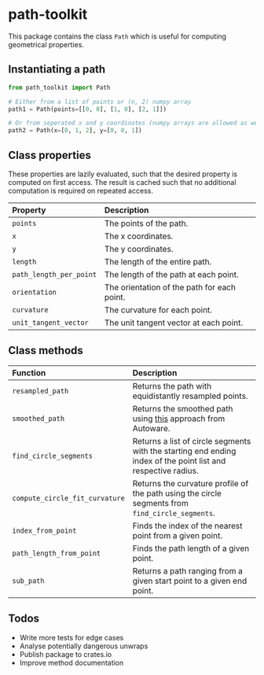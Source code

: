 # path-toolkit

This package contains the class `Path` which is useful for computing geometrical properties.

## Instantiating a path

```python
from path_toolkit import Path

# Either from a list of points or (n, 2) numpy array
path1 = Path(points=[[0, 0], [1, 0], [2, 1]])

# Or from seperated x and y coordinates (numpy arrays are allowed as well) 
path2 = Path(x=[0, 1, 2], y=[0, 0, 1])
```

## Class properties

These properties are lazily evaluated, such that the desired property is computed on first access.
The result is cached such that no additional computation is required on repeated access.

| Property                | Description                                 |
|:------------------------|:--------------------------------------------|
| `points`                | The points of the path.                     |
| `x`                     | The x coordinates.                          |
| `y`                     | The y coordinates.                          |
| `length`                | The length of the entire path.              |
| `path_length_per_point` | The length of the path at each point.       |
| `orientation`           | The orientation of the path for each point. |
| `curvature`             | The curvature for each point.               |
| `unit_tangent_vector`   | The unit tangent vector at each point.      |

## Class methods

| Function                       | Description                                                                                                                                                          |
|:-------------------------------|:---------------------------------------------------------------------------------------------------------------------------------------------------------------------|
| `resampled_path`               | Returns the path with equidistantly resampled points.                                                                                                                |
| `smoothed_path`                | Returns the smoothed path using [this](https://autowarefoundation.github.io/autoware.universe/main/planning/autoware_path_smoother/docs/eb/) approach from Autoware. |
| `find_circle_segments`         | Returns a list of circle segments with the starting end ending index of the point list and respective radius.                                                        |
| `compute_circle_fit_curvature` | Returns the curvature profile of the path using the circle segments from `find_circle_segments`.                                                                     |
| `index_from_point`             | Finds the index of the nearest point from a given point.                                                                                                             |
| `path_length_from_point`       | Finds the path length of a given point.                                                                                                                              |
| `sub_path`                     | Returns a path ranging from a given start point to a given end point.                                                                                                |

## Todos

- Write more tests for edge cases
- Analyse potentially dangerous unwraps
- Publish package to crates.io
- Improve method documentation
